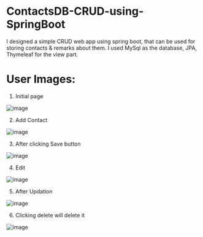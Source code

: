# ContactsDB-CRUD-using-SpringBoot
I designed a simple CRUD web app using spring boot, that can be used for storing contacts &amp; remarks about them. I used MySql as the database, JPA, Thymeleaf for the view part.

# User Images:

1) Initial page


![image](https://user-images.githubusercontent.com/86615017/146813138-f9f224f0-0153-4ebe-8a7b-7b3565ccbed5.png)


2) Add Contact


![image](https://user-images.githubusercontent.com/86615017/146813297-5d291d23-dc90-4b17-9349-3e469b85eb55.png)


3) After clicking Save button


![image](https://user-images.githubusercontent.com/86615017/146813375-f552d2ee-04f9-4c76-99c4-bedfc2a284ac.png)


4) Edit


![image](https://user-images.githubusercontent.com/86615017/146813470-9c30e1f6-3f14-4a54-86a6-7892a4824e4a.png)


5) After Updation


![image](https://user-images.githubusercontent.com/86615017/146813537-9e8ffdd9-e0d4-443b-a305-8d3c31023e8d.png)


6) Clicking delete will delete it


![image](https://user-images.githubusercontent.com/86615017/146813598-1957108d-0a40-4cce-a11b-a48a8ac13c55.png)

